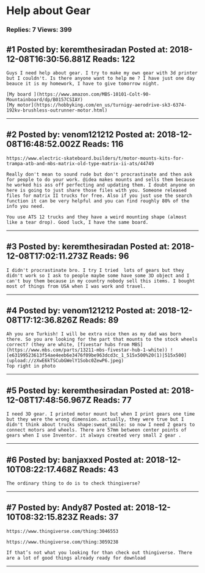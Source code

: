 # Help about Gear

### Replies: 7 Views: 399

## \#1 Posted by: keremthesiradan Posted at: 2018-12-08T16:30:56.881Z Reads: 122

```
Guys I need help about gear. I try to make my own gear with 3d printer but I couldn't. Is there anyone want to help me ? I have just one day beauce it is my homework, I have to give tomorrow night. 

[My board ](https://www.amazon.com/MBS-10101-Colt-90-Mountainboard/dp/B0157CSIAY)
[My motor](https://hobbyking.com/en_us/turnigy-aerodrive-sk3-6374-192kv-brushless-outrunner-motor.html)
```

---
## \#2 Posted by: venom121212 Posted at: 2018-12-08T16:48:52.002Z Reads: 116

```
https://www.electric-skateboard.builders/t/motor-mounts-kits-for-trampa-atb-and-mbs-matrix-old-type-matrix-ii-ats/44749

Really don't mean to sound rude but don't procrastinate and then ask for people to do your work. @idea makes mounts and sells them because he worked his ass off perfecting and updating them. I doubt anyone on here is going to just share those files with you. Someone released files for matrix II trucks for free. Also if you just use the search function it can be very helpful and you can find roughly 80% of the info you need.

You use ATS 12 trucks and they have a weird mounting shape (almost like a tear drop). Good luck, I have the same board.
```

---
## \#3 Posted by: keremthesiradan Posted at: 2018-12-08T17:02:11.273Z Reads: 96

```
I didn't procrastinate bro. I try I tried  lots of gears but they didn't work so I ask to people maybe some have some 3D object and I can't buy them because in my country nobody sell this items. I bought most of things from USA when I was work and travel.
```

---
## \#4 Posted by: venom121212 Posted at: 2018-12-08T17:12:36.826Z Reads: 89

```
Ah you are Turkish! I will be extra nice then as my dad was born there. So you are looking for the part that mounts to the stock wheels correct? (they are white, [fivestar hubs from MBS](https://www.mbs.com/parts/13211-mbs-fivestar-hub-1-white)) ![e63199523613f54ae4eeb6e3476f09be963dcd3c_1_515x500%20(1)|515x500](upload://zXwE6kTSCubGWelY1Sobc0ZewP6.jpeg)
Top right in photo
```

---
## \#5 Posted by: keremthesiradan Posted at: 2018-12-08T17:48:56.967Z Reads: 77

```
I need 3D gear. I printed motor mount but when I print gears one time but they were the wrong dimension. actually, they were true but I didn't think about trucks shape:sweat_smile: so now I need 2 gears to connect motors and wheels. There are 57mm between center points of gears when I use Inventor. it always created very small 2 gear .
```

---
## \#6 Posted by: banjaxxed Posted at: 2018-12-10T08:22:17.468Z Reads: 43

```
The ordinary thing to do is to check thingiverse?
```

---
## \#7 Posted by: Andy87 Posted at: 2018-12-10T08:32:15.823Z Reads: 37

```
https://www.thingiverse.com/thing:3046553

https://www.thingiverse.com/thing:3059238

If that’s not what you looking for than check out thingiverse. There are a lot of good things already ready for download
```

---
